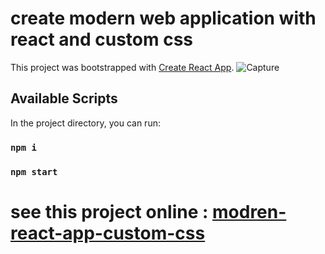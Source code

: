 # create modern web application with react and custom css

This project was bootstrapped with [Create React App](https://github.com/facebook/create-react-app).
![Capture](https://github.com/user-attachments/assets/0399f831-7992-493e-820f-c29ad9392540)

## Available Scripts

In the project directory, you can run:

### `npm i`
### `npm start`
# see this project online : [modren-react-app-custom-css](https://modren-react-app-custom-css-fvzz.vercel.app/)
